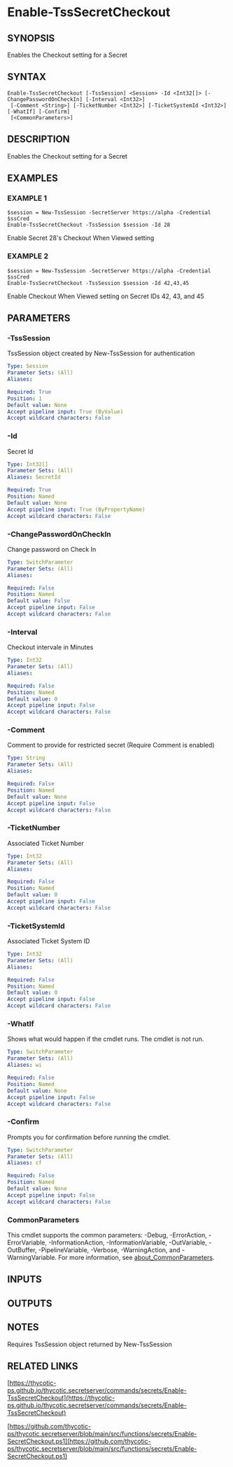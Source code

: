 # Enable-TssSecretCheckout

## SYNOPSIS
Enables the Checkout setting for a Secret

## SYNTAX

```
Enable-TssSecretCheckout [-TssSession] <Session> -Id <Int32[]> [-ChangePasswordOnCheckIn] [-Interval <Int32>]
 [-Comment <String>] [-TicketNumber <Int32>] [-TicketSystemId <Int32>] [-WhatIf] [-Confirm]
 [<CommonParameters>]
```

## DESCRIPTION
Enables the Checkout setting for a Secret

## EXAMPLES

### EXAMPLE 1
```
$session = New-TssSession -SecretServer https://alpha -Credential $ssCred
Enable-TssSecretCheckout -TssSession $session -Id 28
```

Enable Secret 28's Checkout When Viewed setting

### EXAMPLE 2
```
$session = New-TssSession -SecretServer https://alpha -Credential $ssCred
Enable-TssSecretCheckout -TssSession $session -Id 42,43,45
```

Enable Checkout When Viewed setting on Secret IDs 42, 43, and 45

## PARAMETERS

### -TssSession
TssSession object created by New-TssSession for authentication

```yaml
Type: Session
Parameter Sets: (All)
Aliases:

Required: True
Position: 1
Default value: None
Accept pipeline input: True (ByValue)
Accept wildcard characters: False
```

### -Id
Secret Id

```yaml
Type: Int32[]
Parameter Sets: (All)
Aliases: SecretId

Required: True
Position: Named
Default value: None
Accept pipeline input: True (ByPropertyName)
Accept wildcard characters: False
```

### -ChangePasswordOnCheckIn
Change password on Check In

```yaml
Type: SwitchParameter
Parameter Sets: (All)
Aliases:

Required: False
Position: Named
Default value: False
Accept pipeline input: False
Accept wildcard characters: False
```

### -Interval
Checkout intervale in Minutes

```yaml
Type: Int32
Parameter Sets: (All)
Aliases:

Required: False
Position: Named
Default value: 0
Accept pipeline input: False
Accept wildcard characters: False
```

### -Comment
Comment to provide for restricted secret (Require Comment is enabled)

```yaml
Type: String
Parameter Sets: (All)
Aliases:

Required: False
Position: Named
Default value: None
Accept pipeline input: False
Accept wildcard characters: False
```

### -TicketNumber
Associated Ticket Number

```yaml
Type: Int32
Parameter Sets: (All)
Aliases:

Required: False
Position: Named
Default value: 0
Accept pipeline input: False
Accept wildcard characters: False
```

### -TicketSystemId
Associated Ticket System ID

```yaml
Type: Int32
Parameter Sets: (All)
Aliases:

Required: False
Position: Named
Default value: 0
Accept pipeline input: False
Accept wildcard characters: False
```

### -WhatIf
Shows what would happen if the cmdlet runs.
The cmdlet is not run.

```yaml
Type: SwitchParameter
Parameter Sets: (All)
Aliases: wi

Required: False
Position: Named
Default value: None
Accept pipeline input: False
Accept wildcard characters: False
```

### -Confirm
Prompts you for confirmation before running the cmdlet.

```yaml
Type: SwitchParameter
Parameter Sets: (All)
Aliases: cf

Required: False
Position: Named
Default value: None
Accept pipeline input: False
Accept wildcard characters: False
```

### CommonParameters
This cmdlet supports the common parameters: -Debug, -ErrorAction, -ErrorVariable, -InformationAction, -InformationVariable, -OutVariable, -OutBuffer, -PipelineVariable, -Verbose, -WarningAction, and -WarningVariable. For more information, see [about_CommonParameters](http://go.microsoft.com/fwlink/?LinkID=113216).

## INPUTS

## OUTPUTS

## NOTES
Requires TssSession object returned by New-TssSession

## RELATED LINKS

[https://thycotic-ps.github.io/thycotic.secretserver/commands/secrets/Enable-TssSecretCheckout](https://thycotic-ps.github.io/thycotic.secretserver/commands/secrets/Enable-TssSecretCheckout)

[https://github.com/thycotic-ps/thycotic.secretserver/blob/main/src/functions/secrets/Enable-SecretCheckout.ps1](https://github.com/thycotic-ps/thycotic.secretserver/blob/main/src/functions/secrets/Enable-SecretCheckout.ps1)

